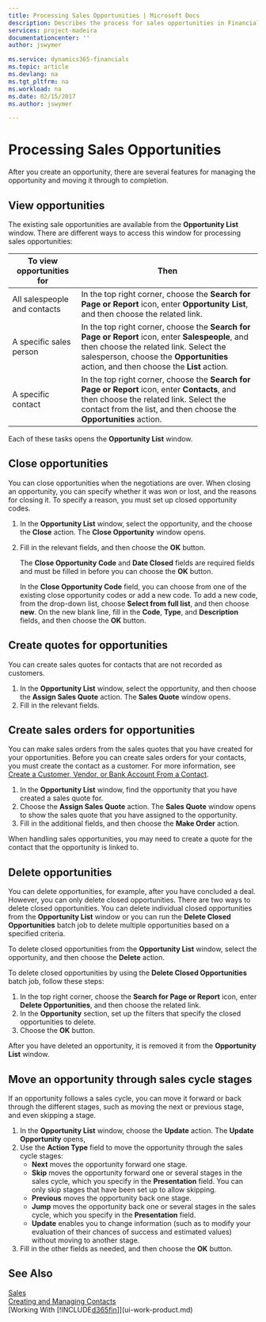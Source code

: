 ```yaml
---
title: Processing Sales Opportunities | Microsoft Docs
description: Describes the process for sales opportunities in Financials
services: project-madeira
documentationcenter: ''
author: jswymer

ms.service: dynamics365-financials
ms.topic: article
ms.devlang: na
ms.tgt_pltfrm: na
ms.workload: na
ms.date: 02/15/2017
ms.author: jswymer

---
```

# Processing Sales Opportunities
After you create an opportunity, there are several features for managing the opportunity and moving it through to completion.

## View opportunities
The existing sale opportunities are available from the **Opportunity List** window. There are different ways to access this window for processing sales opportunities:

| To view opportunities for | Then |
| --- | --- |
| All salespeople and contacts |In the top right corner, choose the **Search for Page or Report** icon, enter **Opportunity List**, and then choose the related link. |
| A specific sales person |In the top right corner, choose the **Search for Page or Report** icon, enter **Salespeople**, and then choose the related link. Select the salesperson, choose the **Opportunities** action, and then choose the **List** action. |
| A specific contact |In the top right corner, choose the **Search for Page or Report** icon, enter **Contacts**, and then choose the related link. Select the contact from the list, and then choose the **Opportunities** action. |

Each of these tasks opens the **Opportunity List** window.

## Close opportunities
You can close opportunities when the negotiations are over. When closing an opportunity, you can specify whether it was won or lost, and the reasons for closing it. To specify a reason, you must set up closed opportunity codes.

1. In the **Opportunity List** window, select the opportunity, and the choose the **Close** action. The **Close Opportunity** window opens.
2. Fill in the relevant fields, and then choose the **OK** button.

   The **Close Opportunity Code** and **Date Closed** fields are required fields and must be filled in before you can choose the **OK** button.

   In the **Close Opportunity Code** field, you can choose from one of the existing close opportunity codes or add a new code. To add a new code, from the drop-down list, choose **Select from full list**, and then choose **new**. On the new blank line, fill in the **Code**, **Type**, and **Description** fields, and then choose the **OK** button.

## Create quotes for opportunities
You can create sales quotes for contacts that are not recorded as customers.

1. In the **Opportunity List** window, select the opportunity, and then choose the **Assign Sales Quote** action. The **Sales Quote** window opens.
2. Fill in the relevant fields.

## Create sales orders for opportunities
You can make sales orders from the sales quotes that you have created for your opportunities. Before you can create sales orders for your contacts, you must create the contact as a customer. For more information, see [Create a Customer, Vendor, or Bank Account From a Contact](marketing-how-create-contacts-new-customers-vendors-bank-accounts.md).

1. In the **Opportunity List** window, find the opportunity that you have created a sales quote for.
2. Choose the **Assign Sales Quote** action. The **Sales Quote** window opens to show the sales quote that you have assigned to the opportunity.
3. Fill in the additional fields, and then choose the **Make Order** action.

When handling sales opportunities, you may need to create a quote for the contact that the opportunity is linked to.

## Delete opportunities
You can delete opportunities, for example, after you have concluded a deal. However, you can only delete closed opportunities. There are two ways to delete closed opportunities. You can delete individual closed opportunities from the **Opportunity List** window or you can run the **Delete Closed Opportunities** batch job to delete multiple opportunities based on a specified criteria.

To delete closed opportunities from the **Opportunity List** window, select the opportunity, and then choose the **Delete** action.

To delete closed opportunities by using the **Delete Closed Opportunities** batch job, follow these steps:

1. In the top right corner, choose the **Search for Page or Report** icon, enter **Delete Opportunities**, and then choose the related link.
2. In the **Opportunity** section, set up the filters that specify the closed opportunities to delete.
3. Choose the **OK** button.

After you have deleted an opportunity, it is removed it from the **Opportunity List** window.

## Move an opportunity through sales cycle stages
If an opportunity follows a sales cycle, you can move it forward or back through the different stages, such as moving the next or previous stage, and even skipping a stage.

1. In the **Opportunity List** window, choose the **Update** action. The **Update Opportunity** opens,
2. Use the **Action Type** field to move the opportunity through the sales cycle stages:
   * **Next** moves the opportunity forward one stage.
   * **Skip** moves the opportunity forward one or several stages in the sales cycle, which you specify in the **Presentation** field. You can only skip stages that have been set up to allow skipping.
   * **Previous** moves the opportunity back one stage.
   * **Jump** moves the opportunity back one or several stages in the sales cycle, which you specify in the **Presentation** field.
   * **Update** enables you to change information (such as to modify your evaluation of their chances of success and estimated values) without moving to another stage.
3. Fill in the other fields as needed, and then choose the **OK** button.

## See Also
[Sales](sales-manage-sales.md)  
[Creating and Managing Contacts](marketing-contacts.md)  
[Working With [!INCLUDE[d365fin](includes/d365fin_md.md)]](ui-work-product.md)
